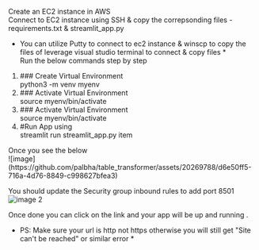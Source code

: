 Create an EC2 instance in AWS <br>
Connect to EC2 instance using SSH & copy the correpsonding files - requirements.txt & streamlit_app.py <br>
* You can utilize Putty to connect to ec2 instance & winscp to copy the files of leverage visual studio terminal to connect & copy files *<br>
Run the below commands step by step <br>
<ol>
            <li>### Create Virtual Environment <br> python3 -m venv myenv</li>
            <li>### Activate Virtual Environment <br> source myenv/bin/activate</li>
            <li>### Activate Virtual Environment <br> source myenv/bin/activate</li>
            <li>#Run App using <br> streamlit run streamlit_app.py item</li>
</ol>
Once you see the below <br>
![image](https://github.com/palbha/table_transformer/assets/20269788/d6e50ff5-716a-4d76-8849-c998627bfea3)


You should update the Security group inbound rules to add port 8501 <br>
![image 2](https://github.com/palbha/table_transformer/assets/20269788/7d23148d-a92d-4ee4-bd07-111d4936e858)

Once done you can click on the link and your app will be up and running . <br>
* PS: Make sure your url is http not https otherwise you will still get "Site can't be reached" or similar error *

